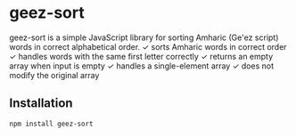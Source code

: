 # geez-sort
geez-sort is a simple JavaScript library for sorting Amharic (Ge'ez script) words in correct alphabetical order.
✓ sorts Amharic words in correct order
✓ handles words with the same first letter correctly
✓ returns an empty array when input is empty
✓ handles a single-element array
✓ does not modify the original array

## Installation
```sh
npm install geez-sort

